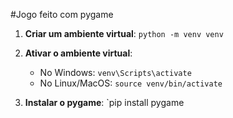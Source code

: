 #Jogo feito com pygame 

1. **Criar um ambiente virtual**:
   `python -m venv venv`

2. **Ativar o ambiente virtual**:
   - No Windows:
     `venv\Scripts\activate`
   - No Linux/MacOS:
     `source venv/bin/activate`

3. **Instalar o pygame**:
   `pip install pygame
